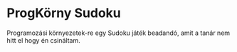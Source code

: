 # ProgKörny Sudoku
Programozási környezetek-re egy Sudoku játék beadandó, amit a tanár nem hitt el hogy én csináltam.
